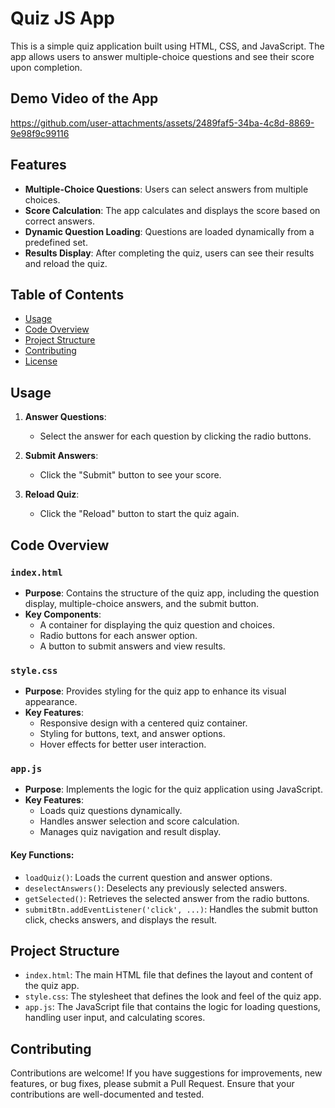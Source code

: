 # Quiz JS App

This is a simple quiz application built using HTML, CSS, and JavaScript. The app allows users to answer multiple-choice questions and see their score upon completion.


## Demo Video of the App



https://github.com/user-attachments/assets/2489faf5-34ba-4c8d-8869-9e98f9c99116



## Features

- **Multiple-Choice Questions**: Users can select answers from multiple choices.
- **Score Calculation**: The app calculates and displays the score based on correct answers.
- **Dynamic Question Loading**: Questions are loaded dynamically from a predefined set.
- **Results Display**: After completing the quiz, users can see their results and reload the quiz.

## Table of Contents

- [Usage](#usage)
- [Code Overview](#code-overview)
- [Project Structure](#project-structure)
- [Contributing](#contributing)
- [License](#license)

## Usage

1. **Answer Questions**:

   - Select the answer for each question by clicking the radio buttons.

2. **Submit Answers**:

   - Click the "Submit" button to see your score.

3. **Reload Quiz**:

   - Click the "Reload" button to start the quiz again.

## Code Overview

### `index.html`

- **Purpose**: Contains the structure of the quiz app, including the question display, multiple-choice answers, and the submit button.
- **Key Components**:
  - A container for displaying the quiz question and choices.
  - Radio buttons for each answer option.
  - A button to submit answers and view results.

### `style.css`

- **Purpose**: Provides styling for the quiz app to enhance its visual appearance.
- **Key Features**:
  - Responsive design with a centered quiz container.
  - Styling for buttons, text, and answer options.
  - Hover effects for better user interaction.

### `app.js`

- **Purpose**: Implements the logic for the quiz application using JavaScript.
- **Key Features**:
  - Loads quiz questions dynamically.
  - Handles answer selection and score calculation.
  - Manages quiz navigation and result display.

#### Key Functions:

- `loadQuiz()`: Loads the current question and answer options.
- `deselectAnswers()`: Deselects any previously selected answers.
- `getSelected()`: Retrieves the selected answer from the radio buttons.
- `submitBtn.addEventListener('click', ...)`: Handles the submit button click, checks answers, and displays the result.

## Project Structure

- `index.html`: The main HTML file that defines the layout and content of the quiz app.
- `style.css`: The stylesheet that defines the look and feel of the quiz app.
- `app.js`: The JavaScript file that contains the logic for loading questions, handling user input, and calculating scores.

## Contributing

Contributions are welcome! If you have suggestions for improvements, new features, or bug fixes, please submit a Pull Request. Ensure that your contributions are well-documented and tested.

